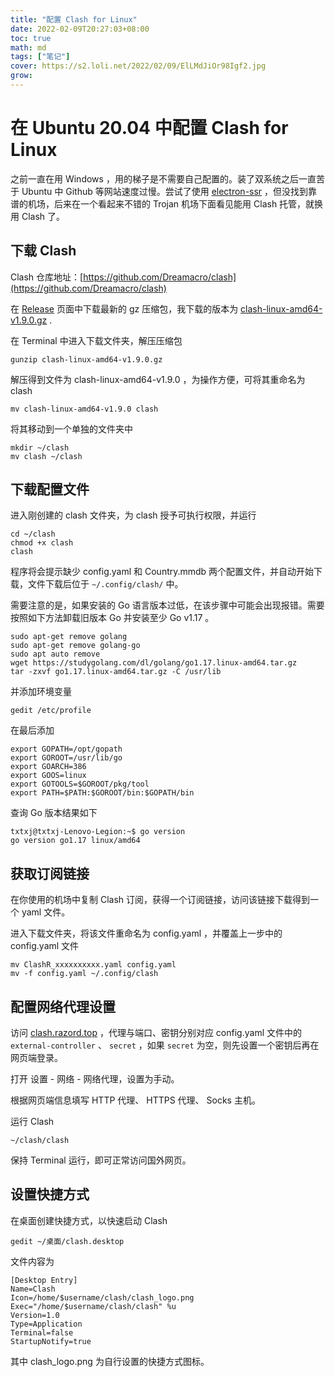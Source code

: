 ```yaml
---
title: "配置 Clash for Linux"
date: 2022-02-09T20:27:03+08:00
toc: true
math: md
tags: ["笔记"]
cover: https://s2.loli.net/2022/02/09/ElLMdJiOr98Igf2.jpg
grow: 
---
```


# 在 Ubuntu 20.04 中配置 Clash for Linux

之前一直在用 Windows ，用的梯子是不需要自己配置的。装了双系统之后一直苦于 Ubuntu 中 Github 等网站速度过慢。尝试了使用 [electron-ssr](https://github.com/qingshuisiyuan/electron-ssr-backup) ，但没找到靠谱的机场，后来在一个看起来不错的 Trojan 机场下面看见能用 Clash 托管，就换用 Clash 了。

## 下载 Clash

Clash 仓库地址：[https://github.com/Dreamacro/clash](https://github.com/Dreamacro/clash)

在 [Release](https://github.com/Dreamacro/clash/releases) 页面中下载最新的 gz 压缩包，我下载的版本为 [clash-linux-amd64-v1.9.0.gz](https://github.com/Dreamacro/clash/releases/download/v1.9.0/clash-linux-amd64-v1.9.0.gz) .

在 Terminal 中进入下载文件夹，解压压缩包

```shell
gunzip clash-linux-amd64-v1.9.0.gz
```

解压得到文件为 clash-linux-amd64-v1.9.0 ，为操作方便，可将其重命名为 clash

```shell
mv clash-linux-amd64-v1.9.0 clash
```

将其移动到一个单独的文件夹中

```shell
mkdir ~/clash
mv clash ~/clash
```

## 下载配置文件

进入刚创建的 clash 文件夹，为 clash 授予可执行权限，并运行

```shell
cd ~/clash
chmod +x clash
clash
```

程序将会提示缺少 config.yaml 和 Country.mmdb 两个配置文件，并自动开始下载，文件下载后位于 `~/.config/clash/` 中。

需要注意的是，如果安装的 Go 语言版本过低，在该步骤中可能会出现报错。需要按照如下方法卸载旧版本 Go 并安装至少 Go v1.17 。

``` shell
sudo apt-get remove golang
sudo apt-get remove golang-go
sudo apt auto remove
wget https://studygolang.com/dl/golang/go1.17.linux-amd64.tar.gz
tar -zxvf go1.17.linux-amd64.tar.gz -C /usr/lib
```

并添加环境变量

```shell
gedit /etc/profile
```

在最后添加

```shell
export GOPATH=/opt/gopath
export GOROOT=/usr/lib/go
export GOARCH=386
export GOOS=linux
export GOTOOLS=$GOROOT/pkg/tool
export PATH=$PATH:$GOROOT/bin:$GOPATH/bin
```

查询 Go 版本结果如下

```shell
txtxj@txtxj-Lenovo-Legion:~$ go version
go version go1.17 linux/amd64
```

## 获取订阅链接

在你使用的机场中复制 Clash 订阅，获得一个订阅链接，访问该链接下载得到一个 yaml 文件。

进入下载文件夹，将该文件重命名为 config.yaml ，并覆盖上一步中的 config.yaml 文件

```shell
mv ClashR_xxxxxxxxxx.yaml config.yaml
mv -f config.yaml ~/.config/clash
```

## 配置网络代理设置

访问 [clash.razord.top](http://clash.razord.top/) ，代理与端口、密钥分别对应 config.yaml 文件中的 `external-controller` 、 `secret` ，如果 `secret` 为空，则先设置一个密钥后再在网页端登录。

打开 设置 - 网络 - 网络代理，设置为手动。

根据网页端信息填写 HTTP 代理、 HTTPS 代理、 Socks 主机。

运行 Clash

```shell
~/clash/clash
```

 保持 Terminal 运行，即可正常访问国外网页。

## 设置快捷方式

在桌面创建快捷方式，以快速启动 Clash

```shell
gedit ~/桌面/clash.desktop
```

文件内容为

```shell
[Desktop Entry]
Name=Clash
Icon=/home/$username/clash/clash_logo.png
Exec="/home/$username/clash/clash" %u
Version=1.0
Type=Application
Terminal=false
StartupNotify=true
```

其中 clash_logo.png 为自行设置的快捷方式图标。
